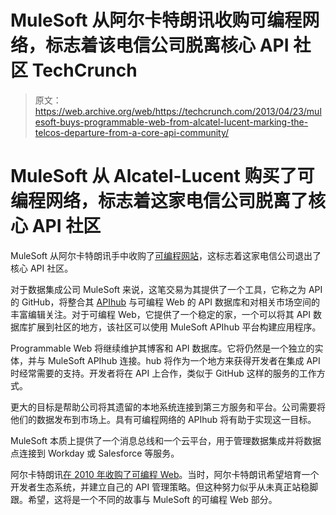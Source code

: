 # MuleSoft 从阿尔卡特朗讯收购可编程网络，标志着该电信公司脱离核心 API 社区 TechCrunch

> 原文：<https://web.archive.org/web/https://techcrunch.com/2013/04/23/mulesoft-buys-programmable-web-from-alcatel-lucent-marking-the-telcos-departure-from-a-core-api-community/>

# MuleSoft 从 Alcatel-Lucent 购买了可编程网络，标志着这家电信公司脱离了核心 API 社区

MuleSoft 从阿尔卡特朗讯手中收购了[可编程网站](https://web.archive.org/web/20230204230952/http://www.programmableweb.com/)，这标志着这家电信公司退出了核心 API 社区。

对于数据集成公司 MuleSoft 来说，这笔交易为其提供了一个工具，它称之为 API 的 GitHub，将整合其 [APIhub](https://web.archive.org/web/20230204230952/http://www.apihub.com/) 与可编程 Web 的 API 数据库和对相关市场空间的丰富编辑关注。对于可编程 Web，它提供了一个稳定的家，一个可以将其 API 数据库扩展到社区的地方，该社区可以使用 MuleSoft APIhub 平台构建应用程序。

Programmable Web 将继续维护其博客和 API 数据库。它将仍然是一个独立的实体，并与 MuleSoft APIhub 连接。hub 将作为一个地方来获得开发者在集成 API 时经常需要的支持。开发者将在 API 上合作，类似于 GitHub 这样的服务的工作方式。

更大的目标是帮助公司将其遗留的本地系统连接到第三方服务和平台。公司需要将他们的数据发布到市场上。具有可编程网络的 APIhub 将有助于实现这一目标。

MuleSoft 本质上提供了一个消息总线和一个云平台，用于管理数据集成并将数据点连接到 Workday 或 Salesforce 等服务。

阿尔卡特朗讯[在 2010 年收购了可编程 Web](https://web.archive.org/web/20230204230952/https://techcrunch.com/2010/06/29/alcatel-lucent-programmableweb/)。当时，阿尔卡特朗讯希望培育一个开发者生态系统，并建立自己的 API 管理策略。但这种努力似乎从未真正站稳脚跟。希望，这将是一个不同的故事与 MuleSoft 的可编程 Web 部分。